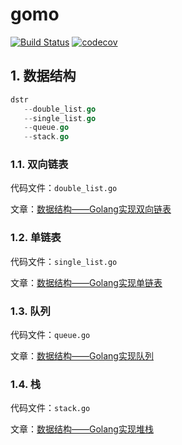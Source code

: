# gomo

[![Build Status](https://travis-ci.com/Chain-Zhang/gomo.svg?branch=master)](https://travis-ci.com/Chain-Zhang/gomo)
[![codecov](https://codecov.io/gh/Chain-Zhang/gomo/branch/master/graph/badge.svg)](https://codecov.io/gh/Chain-Zhang/gomo)

## 1. 数据结构

```go
dstr
   --double_list.go
   --single_list.go
   --queue.go
   --stack.go
```

### 1.1. 双向链表

代码文件：`double_list.go`

文章：[数据结构——Golang实现双向链表](http://www.chairis.cn/blog/article/104)

### 1.2. 单链表

代码文件：`single_list.go`

文章：[数据结构——Golang实现单链表](http://www.chairis.cn/blog/article/103)

### 1.3. 队列

代码文件：`queue.go`

文章：[数据结构——Golang实现队列](http://www.chairis.cn/blog/article/106)

### 1.4. 栈

代码文件：`stack.go`

文章：[数据结构——Golang实现堆栈](http://www.chairis.cn/blog/article/105)